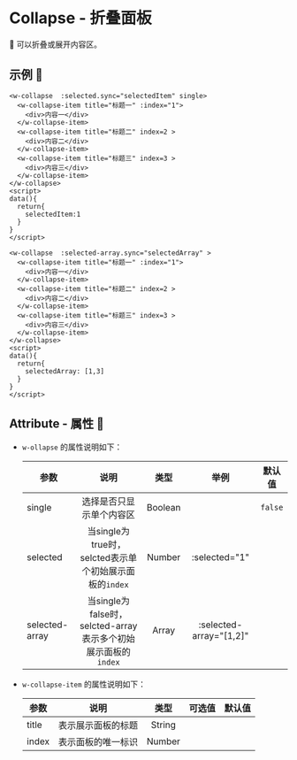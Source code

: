 # Collapse - 折叠面板
  :beginner: 可以折叠或展开内容区。

## 示例 :chestnut:

  <ClientOnly>
  <collapse-demo-1></collapse-demo-1>
  </ClientOnly>

```vue
<w-collapse  :selected.sync="selectedItem" single>
  <w-collapse-item title="标题一" :index="1">
    <div>内容一</div>
  </w-collapse-item>
  <w-collapse-item title="标题二" index=2 >
    <div>内容二</div>
  </w-collapse-item>
  <w-collapse-item title="标题三" index=3 >
    <div>内容三</div>
  </w-collapse-item>
</w-collapse>
<script>
data(){
  return{
    selectedItem:1
  }
}
</script>
```

  <ClientOnly>
  <collapse-demo-2></collapse-demo-2>
  </ClientOnly>

```vue
<w-collapse  :selected-array.sync="selectedArray" >
  <w-collapse-item title="标题一" :index="1">
    <div>内容一</div>
  </w-collapse-item>
  <w-collapse-item title="标题二" index=2 >
    <div>内容二</div>
  </w-collapse-item>
  <w-collapse-item title="标题三" index=3 >
    <div>内容三</div>
  </w-collapse-item>
</w-collapse>
<script>
data(){
  return{
    selectedArray: [1,3]
  }
}
</script>
```

## Attribute - 属性 :stars:

- `w-ollapse` 的属性说明如下：

  | 参数 | 说明 | 类型 | 举例 | 默认值 |
  | ---- |:----:|:----:|:----:|:----:|
  | single | 选择是否只显示单个内容区 | Boolean |  | `false` |
  | selected | 当single为true时，selcted表示单个初始展示面板的`index` | Number | :selected="1" |  |
  | selected-array | 当single为false时，selcted-array表示多个初始展示面板的`index` | Array | :selected-array="[1,2]"|  |

- `w-collapse-item` 的属性说明如下：

  | 参数 | 说明 | 类型 | 可选值 | 默认值 |
  | ---- |:----:|:----:|:----:|:----:|
  | title | 表示展示面板的标题 | String |  |   |
  | index | 表示面板的唯一标识 | Number | |  |